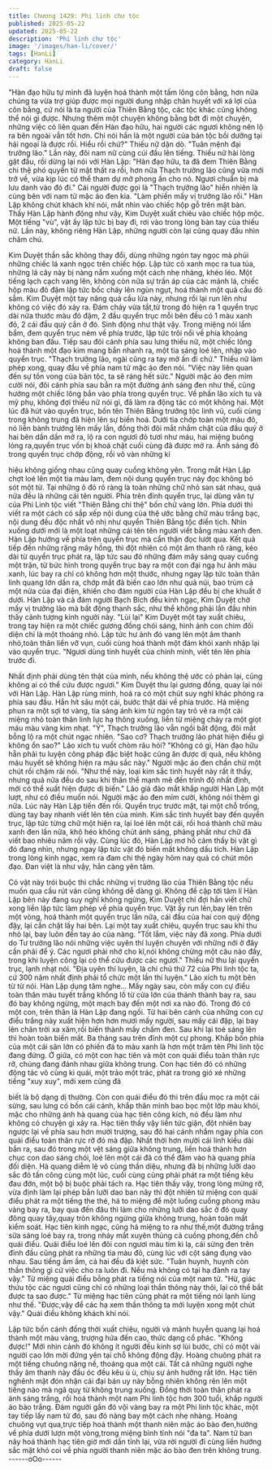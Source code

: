 ```yaml
---
title: Chương 1429: Phi linh chư tộc
published: 2025-05-22
updated: 2025-05-22
description: 'Phi linh chư tộc'
image: '/images/han-li/cover/'
tags: [HanLi]
category: HanLi
draft: false
---
```


"Hàn đạo hữu tự mình đã luyện hoá thành một tấm lông côn bằng,
hơn nữa chúng ta vừa trợ giúp được mọi người dung nhập chân
huyết với xá lợi của côn bằng, cứ nói là ta người của Thiên Bằng
tộc, các tộc khác cũng không thể nói gì được. Nhưng thêm một
chuyện không bằng bớt đi một chuyện, những việc có liên quan
đến Hàn đạo hữu, hai người các ngươi không nên lộ ra bên ngoài
vẫn tốt hơn. Chỉ nói hắn là một người của bản tộc bồi dưỡng tại
hải ngoại là được rồi. Hiểu rồi chứ?" Thiếu nữ dặn dò.
"Tuân mệnh đại trưởng lão." Lần này, đôi nam nữ cùng cúi đầu lên
tiếng.
Thiếu nữ hài lòng gật đầu, rồi dừng lại nói với Hàn Lập:
"Hàn đạo hữu, ta đã đem Thiên Bằng chi thệ phó quyển từ mật
thất ra rồi, hơn nữa Thạch trưởng lão cũng vừa mới trở về, vừa
kịp lúc có thể tham dự mở phong ấn cho nó. Ngươi chuẩn bị mà
lưu danh vào đó đi."
Cái người được gọi là "Thạch trưởng lão" hiển nhiên là cùng bên
với nam tử mặc áo đen kia.
"Làm phiền mấy vị trưởng lão rồi." Hàn Lập không chút khách khí
nói, mắt nhìn vào chiếc hộp gỗ trên mặt bàn.
Thấy Hàn Lập hành động như vậy, Kim Duyệt xuất chiêu vào
chiếc hộp mộc.
Một tiếng "vù", vật ấy lập tức bị bay đi, rơi vào trong lòng bàn tay
của thiếu nữ.
Lần này, không riêng Hàn Lập, những người còn lại cũng quay
đầu nhìn chăm chú.

Kim Duyệt thần sắc không thay đổi, dùng những ngón tay ngọc
mà phủi những chiếc lá xanh ngọc trên chiếc hộp.
Lập tức cỏ xanh mọc ra tua tủa, những lá cây này bị nàng nắm
xuống một cách nhẹ nhàng, khéo léo.
Một tiếng lạch cạch vang lên, không còn nữa sự trấn áp của các
mảnh lá, chiếc hộp màu đỏ đậm lập tức bốc cháy lên ngùn ngụt,
hoá thành một quả cầu đỏ sẫm.
Kim Duyệt một tay nâng quả cầu lửa này, nhưng rồi lại run lên
như không có việc đó xảy ra.
Đám cháy vừa tắt,từ trong đó hiện ra 1 quyển trục dài nửa thước
màu đỏ đậm, 2 đầu quyển trục mỗi bên đều có 1 màu xanh đỏ, 2
cái đầu quỷ cắn ở đó. Sinh động như thật vậy. Trong miệng nói
lẩm bẩm, đem quyển trục ném về phía trước, lập tức trôi nổi về
phía khoảng không ban đầu.
Tiếp sau đôi cánh phía sau lưng thiếu nữ, một chiếc lông hoá
thành một đạo kim mang bắn nhanh ra, một tia sáng loé lên, nhập
vào quyển trục. "Thạch trưởng lão, ngài cũng ra tay mở ấn đi
chứ." Thiếu nữ làm phép xong, quay đầu về phía nam tử mặc áo
đen nói.
"Việc này liên quan đến sự tồn vong của bản tộc, ta sẽ ráng hết
sức." Người mặc áo đen mỉm cười nói, đôi cánh phía sau bắn ra
một đường ánh sáng đen như thế, cũng hướng một chiếc lông
bắn vào phía trong quyển trục. Về phần lão xích tu và mỹ phụ,
không đợi thiếu nữ nói gì, đã làm ra động tác có một không hai.
Một lúc đã hút vào quyển trục, bốn tên Thiên Bằng trưởng tộc linh
vũ, cuối cùng trong không trung đã hiện lên sự biến hoá.
Dưới tia chớp toàn một màu đỏ, nó liền bành trướng lên mấy lần,
đồng thời đôi mắt nhắm chặt của đầu quỷ ở hai bên dần dần mở
ra, lộ ra con ngươi đỏ tươi như máu, hai miệng buông lỏng
ra,quyển trục vốn bị khoá chặt cuối cùng đã được mở ra.
Ánh sáng đỏ trong quyển trục chớp động, rồi vô vàn những kí

hiệu không giống nhau cũng quay cuồng không yên.
Trong mắt Hàn Lập chợt loé lên một tia màu lam, đem nội dung
quyển trục này đọc không bỏ sót một từ.
Tại những ô đỏ rõ ràng là toàn những chữ nhỏ san sát nhau, quá
nửa đều là những cái tên người. Phía trên đỉnh quyển trục, lại
dùng văn tự của Phi Linh tộc viết "Thiên Bằng chi thệ" bốn chữ
vàng lớn.
Phía dưới thì viết ra một cách có sắp xếp nội dung của thệ ước
bằng chữ màu trắng bạc, nội dung đều độc nhất vô nhị như quyển
Thiên Bằng tộc điển tịch. Nhìn xuống dưới mới là một loạt những
cái tên tên người viết bằng màu xanh đen. Hàn Lập hướng về
phía trên quyển trục mà cẩn thận đọc lướt qua.
Kết quả tiếp đến những rặng mây hồng, thì đột nhiên có một âm
thanh rõ ràng, kéo dài từ quyển trục phát ra, lập tức sau đó những
đám mây sáng quay cuồng một trận, từ bức hình trong quyển trục
bay ra một con đại ngạ hư ảnh màu xanh, lúc bay ra chỉ có không
hơn một thước, nhưng ngay lập tức toàn thân linh quang lớn dần
ra, chớp mắt đã biến cao lớn như quả núi, bao trùm cả một nửa
của đại điện, khiến cho đám người của Hàn Lập đều bị che khuất
ở dưới.
Hàn Lập và cả đám người Bạch Bích đều kinh ngạc, Kim Duyệt
chờ mấy vị trưởng lão mà bất động thanh sắc, như thể không
phải lần đầu nhìn thấy cảnh tượng kinh người này.
"Lùi lại"
Kim Duyệt một tay xuất chiêu, trong tay hiện ra một chiếc gương
đồng chói sáng, hình ảnh con chim đối diện chỉ là một thoáng
nhỏ.
Lập tức hư ảnh đó vang lên một âm thanh nhỏ,toàn thân liền vỡ
vụn, cuối cùng hoá thành một đám khói xanh nhập lại vào quyển
trục.
"Ngươi dùng tinh huyết của chính mình, viết tên lên phía trước đi.

Nhất định phải dùng tên thật của mình, nếu không thệ ước có
phản lại, cũng không ai có thể cứu được ngươi." Kim Duyệt thu lại
gương đồng, quay lại nói với Hàn Lập. Hàn Lập rùng mình, hoá ra
có một chút suy nghĩ khác phóng ra phía sau đầu. Hắn hít sâu
một cái, bước thật dài về phía trước.
Há miệng phun ra một sợi tơ vàng, tia sáng ánh kim từ ngón tay
trỏ vẽ ra một cái miệng nhỏ toàn thân linh lực hạ thông xuống, liền
từ miệng chảy ra một giọt máu màu vàng kim nhạt.
"Ý", Thạch trưởng lão vẫn ngồi bất động, đôi mắt bỗng lộ ra một
chút ngạc nhiên.
"Sao cơ? Thạch trưởng lão phát hiện điều gì không ổn sao?" Lão
xích tu vuốt chòm râu hỏi?
"Không có gì, Hàn đạo hữu hẳn phải tu luyện công pháp đặc biệt
hoặc cũng ăn được dị quả, nếu không máu huyết sẽ không hiện
ra màu sắc này." Người mặc áo đen chần chừ một chút rồi chậm
rãi nói.
"Như thế này, loại kim sắc tinh huyết này rất ít thấy, nhưng quá
nửa đều do sau khi thân thể mạnh mẽ đến trình độ nhất định, mới
có thể xuất hiện được dị biến." Lão giả đảo mắt khắp người Hàn
Lập một lượt, như có điều muốn nói. Người mặc áo đen mỉm
cười, không nói thêm gì nữa. Lúc này Hàn Lập tiến đến rồi.
Quyển trục trước mặt, tại một chỗ trống, dùng tay bay nhanh viết
lên tên của mình. Kim sắc tinh huyết bay đến quyển trục, lập tức
từng chữ một hiện ra, lại loé lên một cái, rồi hoá thành chữ màu
xanh đen lần nữa, khô héo không chút ánh sáng, phảng phất như
chữ đã viết bao nhiêu năm rồi vậy.
Cùng lúc đó, Hàn Lập mơ hồ cảm thấy bị vật gì đó đang nhìn,
nhưng ngay lập tức vật đó biến mất không dấu tích.
Hàn Lập trong lòng kinh ngạc, xem ra đam chi thệ ngày hôm nay
quả có chút môn đạo.
Đan việt là như vậy, hắn càng yên tâm.

Có vật này trói buộc thì chắc những vị trưởng lão của Thiên Bằng
tộc nếu muốn qua cầu rút ván cũng không dễ dàng gì.
Không đề cập tới tâm lí Hàn Lập bên này đang suy nghĩ không
ngừng, Kim Duyệt chỉ đợi hắn viết chữ xong liền lập tức làm phép
về phía quyển trục.
Vật ấy run lên,bay lên trên một vòng, hoá thành một quyển trục
lần nữa, cái đầu của hai con quỷ động đậy, lại cắn chặt lấy hai
bên. Lại một tay xuất chiêu, quyển trục sau khi thu nhỏ lại, bay
luôn đến tay áo của nàng.
"Tốt lắm, việc này đã xong. Phía dưới do Tư trưởng lão nói những
việc uyên thí luyện chuyên với những nới ở đây cần phải để ý.
Các ngươi phải nhớ cho kĩ,nói không chừng một câu nào đấy,
trong khi luyện công lại có thể cứu được các ngươi." Thiếu nữ thu
lại quyển trục, lạnh nhạt nói. "Địa uyên thí luyện, là chi chủ thứ 72
của Phi linh tộc ta, cứ 300 năm nhất định phải tổ chức một lần thí
luyện." Lão xích tu một bên từ từ nói. Hàn Lập dụng tâm nghe…
Mấy ngày sau, còn mấy con cự điểu toàn thân màu tuyết trắng
khổng lồ từ cửa lớn của thánh thành bay ra, sau đó bay không
ngừng, một mạch bay đến một nơi xa nào đó. Trong đó có một
con, trên thân là Hàn Lập đang ngồi.
Từ hai bên cánh của những con cự điểu trắng này xuất hiện hơn
hơn mươi mấy người, sau mấy cái đập, lại bay lên chân trời xa
xăm,rồi biến thành mấy chấm đen. Sau khi lại toé sáng lên thì
hoàn toàn biến mất.
Ba tháng sau trên đỉnh một cự phong.
Khắp bốn phía của một cái sân lớn có phiến đá to màu xanh là
hơn một trăm tên Phi linh tộc đang đứng. Ở giữa, có một con hạc
tiên và một con quái điểu toàn thân rực rỡ, chúng đang đánh
nhau giữa không trung.
Con hạc tiên đó có những động tác vô cùng kì quái, một trảo một
trác, phát ra trong gió xé những tiếng "xuy xuy", mới xem cũng đã

biết là bộ dạng dị thường.
Còn con quái điểu đó thì trên đầu mọc ra một cái sừng, sau lưng
có bốn cái cánh, khắp thân mình bao bọc một lớp màu khói, mặc
cho những ánh hà quang của hạc tiên công kích, nó đều làm như
không có chuyện gì xảy ra.
Hạc tiên thấy vậy liền tức giận, đột nhiên bay ngược lại về phía
sau hơn mười trượng, sau đó hai cánh nhắm ngay phía con quái
điểu toàn thân rực rỡ đó mà đập.
Nhất thời hơn mười cái linh kiều dài bắn ra, sau đó trong một vệt
sáng giữa không trung, liền hoá thành hơn chục con dao sáng
chói, loé lên một cái đã có thể đâm vào hà quang phía đối diện.
Hà quang diễm lệ vô cùng thần diệu, nhưng đã bị những lưỡi dao
sắc đó tấn công cùng một lúc, cuối cùng cũng phải phát ra một
tiếng kêu đau đớn, một bộ bị buộc phải tách ra.
Hạc tiên thấy vậy, trong lòng mừng rỡ, vừa định làm lại phép bắn
lưỡi dao ban nãy thì đột nhiên từ miệng con quái điểu phát ra một
tiếng the thé, há to miệng để một luồng cuồng phong màu vàng
bay ra, bay qua đến đâu thì làm cho những lưỡi dao sắc ở đó
quay đông quay tây,quay tròn không ngừng giữa không trung,
hoàn toàn mất kiểm soát.
Hạc tiên kinh ngạc, cũng há miệng to ra như thế,một đường trắng
sữa sáng loé bay ra, trong nháy mắt xuyên thủng cả cuồng
phong,đến chỗ quái điểu.
Quái điểu loé lên đôi con ngươi màu tím kì lạ, cái sừng đen trên
đỉnh đầu cũng phát ra những tia màu đỏ, cùng lúc với cột sáng
đụng vào nhau. Sau tiếng ầm ầm, cả hai đều đã kiệt sức. "Tuân
huynh, huynh còn thần thông gì cứ việc cho ra luôn đi. Nếu mà
không có tại hạ đành ra tay vậy." Từ miệng quái điểu bỗng phát ra
tiếng nói của một nam tử. "Hừ, giác thứu tộc các ngươi cũng chỉ
có những loại thần thông này thôi, lại có thể bắt được ta sao
được." Từ miệng hạc tiên cũng phát ra một tiếng nói lạnh lùng
như thế. "Được,vậy để các hạ xem thần thông ta mới luyện xong
một chút vậy." Quái điểu không khách khí nói.

Lập tức bốn cánh đồng thời xuất chiêu, người và mảnh huyễn
quang lại hoá thành một màu vàng, trượng hứa đến cao, thức
dạng cổ phác.
"Không được!" Mới nhìn cảnh đó không ít người đều kinh sợ lùi
bước, chỉ có một vài người cao lớn mời đứng yên tại chỗ không
động đậy.
Hoàng chuông phát ra một tiếng chuông nặng nề, thoáng qua một
cái.
Tất cả những người nghe thấy âm thanh này đầu óc đều kêu ù ù,
chịu sự ảnh hưởng rất lớn.
Hạc tiên nghênh mặt đón nhận cái đại bán uy này bỗng nhiên
không rên lên một tiếng nào mà ngã quỵ từ không trung xuống.
Đồng thời toàn thân phát ra ánh sáng trắng, rồi hoá thành một
nam Phi linh tộc hơn 300 tuổi, khắp người áo bào trắng.
Đám người gần đó vội vàng bay ra một Phi linh tộc khác, một tay
tiếp lấy nam tử đó, sau đó nàng bay một cách nhẹ nhàng.
Hoàng chuông vụt qua,trực tiếp hoá thành một thanh niên mặc áo
bào đen,hướng về phía dưới lượn một vòng,trong miệng bình tĩnh
nói "đa ta".
Nam tử ban nãy hoá thành hạc tiên giờ mới dần tỉnh lại, vừa rời
người đi cùng liền hướng sắc mặt khó coi về phía người thanh
niên mặc áo bào đen trên không trung.
------oOo------
